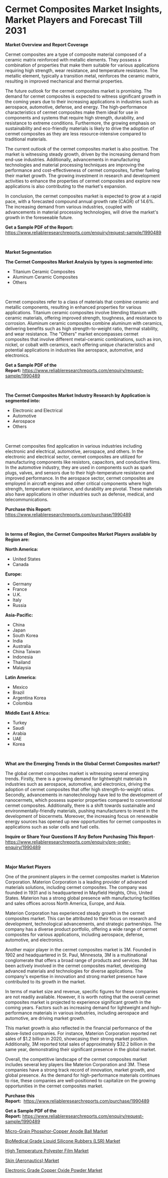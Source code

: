 <p><h1>Cermet Composites Market Insights, Market Players and Forecast Till 2031</h1></p><p><strong>Market Overview and Report Coverage</strong></p>
<p><p>Cermet composites are a type of composite material composed of a ceramic matrix reinforced with metallic elements. They possess a combination of properties that make them suitable for various applications requiring high strength, wear resistance, and temperature resistance. The metallic element, typically a transition metal, reinforces the ceramic matrix, resulting in improved mechanical and thermal properties.</p><p>The future outlook for the cermet composites market is promising. The demand for cermet composites is expected to witness significant growth in the coming years due to their increasing applications in industries such as aerospace, automotive, defense, and energy. The high-performance characteristics of cermet composites make them ideal for use in components and systems that require high strength, durability, and resistance to extreme conditions. Furthermore, the growing emphasis on sustainability and eco-friendly materials is likely to drive the adoption of cermet composites as they are less resource-intensive compared to traditional materials.</p><p>The current outlook of the cermet composites market is also positive. The market is witnessing steady growth, driven by the increasing demand from end-use industries. Additionally, advancements in manufacturing technologies and material processing techniques are improving the performance and cost-effectiveness of cermet composites, further fueling their market growth. The growing investment in research and development activities to enhance the properties of cermet composites and explore new applications is also contributing to the market's expansion.</p><p>In conclusion, the cermet composites market is expected to grow at a rapid pace, with a forecasted compound annual growth rate (CAGR) of 14.6%. The increasing demand from various industries, coupled with advancements in material processing technologies, will drive the market's growth in the foreseeable future.</p></p>
<p><strong>Get a Sample PDF of the Report:</strong> <a href="https://www.reliableresearchreports.com/enquiry/request-sample/1990489">https://www.reliableresearchreports.com/enquiry/request-sample/1990489</a></p>
<p>&nbsp;</p>
<p><strong>Market Segmentation</strong></p>
<p><strong>The Cermet Composites Market Analysis by types is segmented into:</strong></p>
<p><ul><li>Titanium Ceramic Composites</li><li>Aluminum Ceramic Composites</li><li>Others</li></ul></p>
<p>&nbsp;</p>
<p><p>Cermet composites refer to a class of materials that combine ceramic and metallic components, resulting in enhanced properties for various applications. Titanium ceramic composites involve blending titanium with ceramic materials, offering improved strength, toughness, and resistance to corrosion. Aluminum ceramic composites combine aluminum with ceramics, delivering benefits such as high strength-to-weight ratio, thermal stability, and wear resistance. The "Others" market encompasses cermet composites that involve different metal-ceramic combinations, such as iron, nickel, or cobalt with ceramics, each offering unique characteristics and potential applications in industries like aerospace, automotive, and electronics.</p></p>
<p><strong>Get a Sample PDF of the Report:</strong>&nbsp;<a href="https://www.reliableresearchreports.com/enquiry/request-sample/1990489">https://www.reliableresearchreports.com/enquiry/request-sample/1990489</a></p>
<p>&nbsp;</p>
<p><strong>The Cermet Composites Market Industry Research by Application is segmented into:</strong></p>
<p><ul><li>Electronic and Electrical</li><li>Automotive</li><li>Aerospace</li><li>Others</li></ul></p>
<p>&nbsp;</p>
<p><p>Cermet composites find application in various industries including electronic and electrical, automotive, aerospace, and others. In the electronic and electrical sector, cermet composites are utilized for manufacturing components like resistors, capacitors, and conductive films. In the automotive industry, they are used in components such as spark plugs, valves, and sensors due to their high-temperature resistance and improved performance. In the aerospace sector, cermet composites are employed in aircraft engines and other critical components where high strength, temperature resistance, and durability are pivotal. These materials also have applications in other industries such as defense, medical, and telecommunications.</p></p>
<p><strong>Purchase this Report:</strong>&nbsp; <a href="https://www.reliableresearchreports.com/purchase/1990489">https://www.reliableresearchreports.com/purchase/1990489</a></p>
<p>&nbsp;</p>
<p><strong>In terms of Region, the Cermet Composites Market Players available by Region are:</strong></p>
<p>
    <p> <strong> North America: </strong>
        <ul>
            <li>United States</li>
            <li>Canada</li>
        </ul>
        </p> 
    <p> <strong> Europe: </strong>
        <ul>
            <li>Germany</li>
            <li>France</li>
            <li>U.K.</li>
            <li>Italy</li>
            <li>Russia</li>
        </ul>
        </p> 
    <p> <strong> Asia-Pacific: </strong>
        <ul>
            <li>China</li>
            <li>Japan</li>
            <li>South Korea</li>
            <li>India</li>
            <li>Australia</li>
            <li>China Taiwan</li>
            <li>Indonesia</li>
            <li>Thailand</li>
            <li>Malaysia</li>
        </ul>
        </p> 
    <p> <strong> Latin America: </strong>
        <ul>
            <li>Mexico</li>
            <li>Brazil</li>
            <li>Argentina Korea</li>
            <li>Colombia</li>
        </ul>
        </p> 
    <p> <strong> Middle East & Africa: </strong>
        <ul>
            <li>Turkey</li>
            <li>Saudi</li>
            <li>Arabia</li>
            <li>UAE</li>
            <li>Korea</li>
        </ul>
    </p>
    </p>
<p>&nbsp;</p>
<p><strong>What are the Emerging Trends in the Global Cermet Composites market?</strong></p>
<p><p>The global cermet composites market is witnessing several emerging trends. Firstly, there is a growing demand for lightweight materials in industries such as aerospace, automotive, and electronics, driving the adoption of cermet composites that offer high strength-to-weight ratios. Secondly, advancements in nanotechnology have led to the development of nanocermets, which possess superior properties compared to conventional cermet composites. Additionally, there is a shift towards sustainable and environmentally-friendly materials, pushing manufacturers to invest in the development of biocermets. Moreover, the increasing focus on renewable energy sources has opened up new opportunities for cermet composites in applications such as solar cells and fuel cells.</p></p>
<p><strong>Inquire or Share Your Questions If Any Before Purchasing This Report</strong>- <a href="https://www.reliableresearchreports.com/enquiry/pre-order-enquiry/1990489">https://www.reliableresearchreports.com/enquiry/pre-order-enquiry/1990489</a></p>
<p>&nbsp;</p>
<p><strong>Major Market Players</strong></p>
<p><p>One of the prominent players in the cermet composites market is Materion Corporation. Materion Corporation is a leading provider of advanced materials solutions, including cermet composites. The company was founded in 1931 and is headquartered in Mayfield Heights, Ohio, United States. Materion has a strong global presence with manufacturing facilities and sales offices across North America, Europe, and Asia.</p><p>Materion Corporation has experienced steady growth in the cermet composites market. This can be attributed to their focus on research and development, technological advancements, and strategic partnerships. The company has a diverse product portfolio, offering a wide range of cermet composites for various applications, including aerospace, defense, automotive, and electronics.</p><p>Another major player in the cermet composites market is 3M. Founded in 1902 and headquartered in St. Paul, Minnesota, 3M is a multinational conglomerate that offers a broad range of products and services. 3M has been actively involved in the cermet composites market, developing advanced materials and technologies for diverse applications. The company's expertise in innovation and strong market presence have contributed to its growth in the market.</p><p>In terms of market size and revenue, specific figures for these companies are not readily available. However, it is worth noting that the overall cermet composites market is projected to experience significant growth in the coming years. Factors such as increasing demand for lightweight and high-performance materials in various industries, including aerospace and automotive, are driving market growth.</p><p>This market growth is also reflected in the financial performance of the above-listed companies. For instance, Materion Corporation reported net sales of $1.2 billion in 2020, showcasing their strong market position. Additionally, 3M reported total sales of approximately $32.2 billion in the same year, demonstrating their significant presence in the global market.</p><p>Overall, the competitive landscape of the cermet composites market includes several key players like Materion Corporation and 3M. These companies have a strong track record of innovation, market growth, and global presence. As the demand for high-performance materials continues to rise, these companies are well-positioned to capitalize on the growing opportunities in the cermet composites market.</p></p>
<p><strong>Purchase this Report:</strong>&nbsp;&nbsp;<a href="https://www.reliableresearchreports.com/purchase/1990489">https://www.reliableresearchreports.com/purchase/1990489</a></p>
<p></p>
<p><strong>Get a Sample PDF of the Report:</strong>&nbsp;<a href="https://www.reliableresearchreports.com/enquiry/request-sample/1990489">https://www.reliableresearchreports.com/enquiry/request-sample/1990489</a></p>
<p><p><a href="https://github.com/rahu1506/Market-Research-Report-List-1/blob/main/micro-grain-phosphor-copper-anode-ball-market.md">Micro-Grain Phosphor-Copper Anode Ball Market</a></p><p><a href="https://github.com/rahu1505/Market-Research-Report-List-1/blob/main/biomedical-grade-liquid-silicone-rubbers-lsr-market.md">BioMedical Grade Liquid Silicone Rubbers (LSR) Market</a></p><p><a href="https://github.com/aashishrp02/Market-Research-Report-List-1/blob/main/high-temperature-polyester-film-market.md">High Temperature Polyester Film Market</a></p><p><a href="https://github.com/aasishrp01/Market-Research-Report-List-1/blob/main/skin-aeronautics-market.md">Skin (Aeronautics) Market</a></p><p><a href="https://github.com/aashishrp/Market-Research-Report-List-1/blob/main/electronic-grade-copper-oxide-powder-market.md">Electronic Grade Copper Oxide Powder Market</a></p></p>